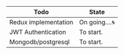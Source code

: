 
  Todo  | State
------------- | -------------
Redux implementation   | On going....🌀
JWT Authentication  | To start.
Mongodb/postgresql | To start.

